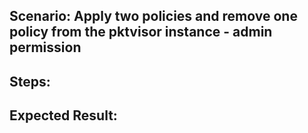 ## Scenario: Apply two policies and remove one policy from the pktvisor instance - admin permission 
 ## Steps: 
 
 
 ## Expected Result: 
 
